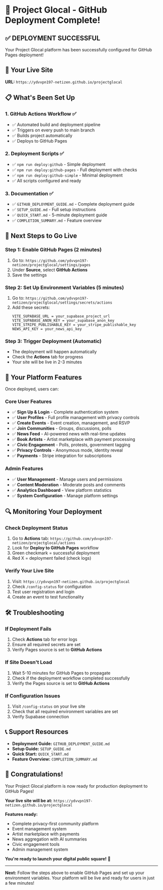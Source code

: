 # 🎉 Project Glocal - GitHub Deployment Complete!

## ✅ **DEPLOYMENT SUCCESSFUL**

Your Project Glocal platform has been successfully configured for GitHub Pages deployment!

## 🚀 **Your Live Site**

**URL:** `https://ydvvpn197-netizen.github.io/projectglocal`

## 📋 **What's Been Set Up**

### **1. GitHub Actions Workflow** ✅
- ✅ Automated build and deployment pipeline
- ✅ Triggers on every push to main branch
- ✅ Builds project automatically
- ✅ Deploys to GitHub Pages

### **2. Deployment Scripts** ✅
- ✅ `npm run deploy:github` - Simple deployment
- ✅ `npm run deploy:github-pages` - Full deployment with checks
- ✅ `npm run deploy:github-simple` - Minimal deployment
- ✅ All scripts configured and ready

### **3. Documentation** ✅
- ✅ `GITHUB_DEPLOYMENT_GUIDE.md` - Complete deployment guide
- ✅ `SETUP_GUIDE.md` - Full setup instructions
- ✅ `QUICK_START.md` - 5-minute deployment guide
- ✅ `COMPLETION_SUMMARY.md` - Feature overview

## 🎯 **Next Steps to Go Live**

### **Step 1: Enable GitHub Pages (2 minutes)**
1. Go to: `https://github.com/ydvvpn197-netizen/projectglocal/settings/pages`
2. Under **Source**, select **GitHub Actions**
3. Save the settings

### **Step 2: Set Up Environment Variables (5 minutes)**
1. Go to: `https://github.com/ydvvpn197-netizen/projectglocal/settings/secrets/actions`
2. Add these secrets:
   ```
   VITE_SUPABASE_URL = your_supabase_project_url
   VITE_SUPABASE_ANON_KEY = your_supabase_anon_key
   VITE_STRIPE_PUBLISHABLE_KEY = your_stripe_publishable_key
   NEWS_API_KEY = your_news_api_key
   ```

### **Step 3: Trigger Deployment (Automatic)**
- The deployment will happen automatically
- Check the **Actions** tab for progress
- Your site will be live in 2-3 minutes

## 🎊 **Your Platform Features**

Once deployed, users can:

### **Core User Features**
- ✅ **Sign Up & Login** - Complete authentication system
- ✅ **User Profiles** - Full profile management with privacy controls
- ✅ **Create Events** - Event creation, management, and RSVP
- ✅ **Join Communities** - Groups, discussions, polls
- ✅ **News Feed** - AI-powered news with real-time updates
- ✅ **Book Artists** - Artist marketplace with payment processing
- ✅ **Civic Engagement** - Polls, protests, government tagging
- ✅ **Privacy Controls** - Anonymous mode, identity reveal
- ✅ **Payments** - Stripe integration for subscriptions

### **Admin Features**
- ✅ **User Management** - Manage users and permissions
- ✅ **Content Moderation** - Moderate posts and comments
- ✅ **Analytics Dashboard** - View platform statistics
- ✅ **System Configuration** - Manage platform settings

## 🔍 **Monitoring Your Deployment**

### **Check Deployment Status**
1. Go to **Actions** tab: `https://github.com/ydvvpn197-netizen/projectglocal/actions`
2. Look for **Deploy to GitHub Pages** workflow
3. Green checkmark = successful deployment
4. Red X = deployment failed (check logs)

### **Verify Your Live Site**
1. Visit: `https://ydvvpn197-netizen.github.io/projectglocal`
2. Check `/config-status` for configuration
3. Test user registration and login
4. Create an event to test functionality

## 🛠️ **Troubleshooting**

### **If Deployment Fails**
1. Check **Actions** tab for error logs
2. Ensure all required secrets are set
3. Verify Pages source is set to **GitHub Actions**

### **If Site Doesn't Load**
1. Wait 5-10 minutes for GitHub Pages to propagate
2. Check if the deployment workflow completed successfully
3. Verify the Pages source is set to **GitHub Actions**

### **If Configuration Issues**
1. Visit `/config-status` on your live site
2. Check that all required environment variables are set
3. Verify Supabase connection

## 📞 **Support Resources**

- **Deployment Guide:** `GITHUB_DEPLOYMENT_GUIDE.md`
- **Setup Guide:** `SETUP_GUIDE.md`
- **Quick Start:** `QUICK_START.md`
- **Feature Overview:** `COMPLETION_SUMMARY.md`

## 🎉 **Congratulations!**

Your Project Glocal platform is now ready for production deployment to GitHub Pages!

**Your live site will be at:** `https://ydvvpn197-netizen.github.io/projectglocal`

**Features ready:**
- Complete privacy-first community platform
- Event management system
- Artist marketplace with payments
- News aggregation with AI summaries
- Civic engagement tools
- Admin management system

**You're ready to launch your digital public square!** 🚀

---

**Next:** Follow the steps above to enable GitHub Pages and set up your environment variables. Your platform will be live and ready for users in just a few minutes!